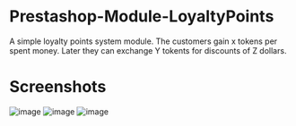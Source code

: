 # Prestashop-Module-LoyaltyPoints
A simple loyalty points system module. The customers gain x tokens per spent money. Later they can  exchange Y tokents for discounts of Z dollars.

# Screenshots
![image](https://github.com/mateusz-stelmasiak/Prestashop-Module-LoyaltyPoints/assets/46268673/daffde6d-6a34-4cdc-862c-b993ed7b0e34)
![image](https://github.com/mateusz-stelmasiak/Prestashop-Module-LoyaltyPoints/assets/46268673/f328b7f2-f376-4152-88b4-f64f6245b09e)
![image](https://github.com/mateusz-stelmasiak/Prestashop-Module-LoyaltyPoints/assets/46268673/c39a6c26-b891-4873-95ac-e7b15bab70c8)


